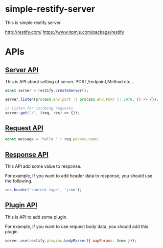 # simple-restify-server
This is simple restify server. 

http://restify.com/
https://www.npmjs.com/package/restify

# APIs
## [Server API](http://restify.com/docs/server-api/)
This is API about setting of server.
PORT,Endpoint,Method etc...

```javascript
const server = restify.createServer();

server.listen(process.env.port || process.env.PORT || 3978, () => {});

// Listen for incoming requests.
server.get('/', (req, res) => {});
```

## [Request API](http://restify.com/docs/request-api/)


```javascript
const message = 'hello ' + req.params.name;
```

## [Response API](http://restify.com/docs/response-api/)
This API add some value to response.

For example, if you want to add header data to response, you should use the following. 

```javascript
res.header('content-type', 'json');
```

## [Plugin API](http://restify.com/docs/plugins-api/)
This is API to add some plugin.

For example, if you want to use request body data, you should add this plugin

```javascript
server.use(restify.plugins.bodyParser({ mapParams: true }));
```
